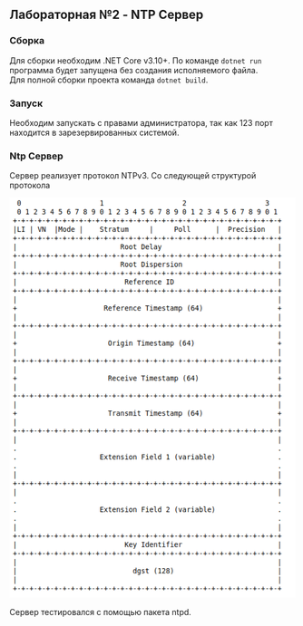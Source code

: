 ## Лабораторная №2 - NTP Сервер

### Сборка

Для сборки необходим .NET Core v3.10+. По команде `dotnet run` программа будет запущена без создания исполняемого файла.  
Для полной сборки проекта команда `dotnet build`.

### Запуск

Необходим запускать с правами администратора, так как 123 порт находится в зарезервированных системой.

### Ntp Сервер

Сервер реализует протокол NTPv3. Со следующей структурой протокола

![Структура пакета NTP](packet.png)

Сервер тестировался с помощью пакета ntpd.